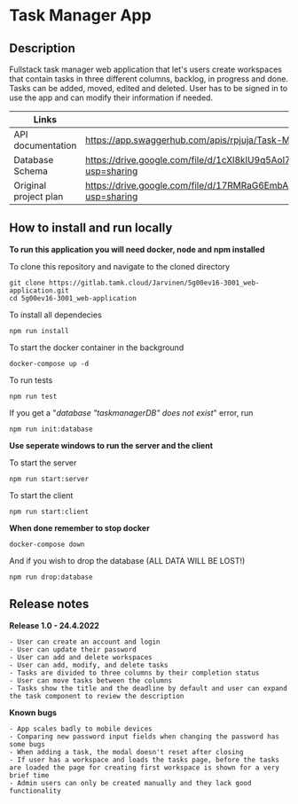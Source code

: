 # Task Manager App

## Description

Fullstack task manager web application that let's users create workspaces that contain tasks in three different columns, backlog, in progress and done. Tasks can be added, moved, edited and deleted. User has to be signed in to use the app and can modify their information if needed.

| Links | |
| ------------- | ------------- |
| API documentation | https://app.swaggerhub.com/apis/rpjuja/Task-Manager-API/1.0.0 |
| Database Schema | https://drive.google.com/file/d/1cXl8kIU9q5Aol71bCA7j7VmEO4RGl8N4/view?usp=sharing |
| Original project plan | https://drive.google.com/file/d/17RMRaG6EmbAbbNcQPNG7pJ1nztLlmtcb/view?usp=sharing |
 
## How to install and run locally

**To run this application you will need docker, node and npm installed**

To clone this repository and navigate to the cloned directory

```
git clone https://gitlab.tamk.cloud/Jarvinen/5g00ev16-3001_web-application.git
cd 5g00ev16-3001_web-application
```

To install all dependecies

```
npm run install
```

To start the docker container in the background

```
docker-compose up -d
```

To run tests

```
npm run test
```

If you get a "_database "taskmanagerDB" does not exist_" error, run

```
npm run init:database
```

**Use seperate windows to run the server and the client**

To start the server

```
npm run start:server
```

To start the client

```
npm run start:client
```

**When done remember to stop docker**

```
docker-compose down
```

And if you wish to drop the database (ALL DATA WILL BE LOST!)

```
npm run drop:database
```

## Release notes

**Release 1.0 - 24.4.2022**

    - User can create an account and login
    - User can update their password
    - User can add and delete workspaces
    - User can add, modify, and delete tasks
    - Tasks are divided to three columns by their completion status
    - User can move tasks between the columns
    - Tasks show the title and the deadline by default and user can expand the task component to review the description

**Known bugs**

    - App scales badly to mobile devices
    - Comparing new password input fields when changing the password has some bugs
    - When adding a task, the modal doesn't reset after closing
    - If user has a workspace and loads the tasks page, before the tasks are loaded the page for creating first workspace is shown for a very brief time
    - Admin users can only be created manually and they lack good functionality